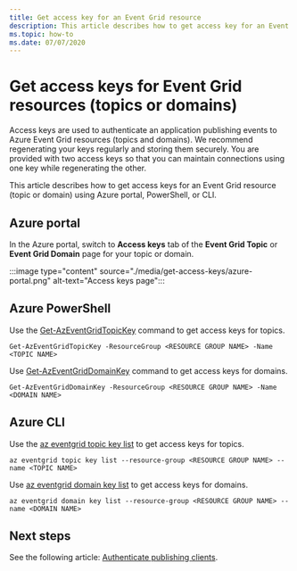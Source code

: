```yaml
---
title: Get access key for an Event Grid resource
description: This article describes how to get access key for an Event Grid topic or domain
ms.topic: how-to
ms.date: 07/07/2020
---
```


# Get access keys for Event Grid resources (topics or domains)
Access keys are used to authenticate an application publishing events to Azure Event Grid resources (topics and domains). We recommend regenerating your keys regularly and storing them securely. You are provided with two access keys so that you can maintain connections using one key while regenerating the other.

This article describes how to get access keys for an Event Grid resource (topic or domain) using Azure portal, PowerShell, or CLI. 

## Azure portal
In the Azure portal, switch to **Access keys** tab of the **Event Grid Topic** or **Event Grid Domain** page for your topic or domain.  

:::image type="content" source="./media/get-access-keys/azure-portal.png" alt-text="Access keys page":::

## Azure PowerShell
Use the [Get-AzEventGridTopicKey](/powershell/module/az.eventgrid/get-azeventgridtopickey) command to get access keys for topics. 

```azurepowershell-interactive
Get-AzEventGridTopicKey -ResourceGroup <RESOURCE GROUP NAME> -Name <TOPIC NAME>
```

Use [Get-AzEventGridDomainKey](/powershell/module/az.eventgrid/get-azeventgriddomainkey) command to get access keys for domains. 

```azurepowershell-interactive
Get-AzEventGridDomainKey -ResourceGroup <RESOURCE GROUP NAME> -Name <DOMAIN NAME>
```

## Azure CLI
Use the [az eventgrid topic key list](/cli/azure/eventgrid/topic/key#az_eventgrid_topic_key_list) to get access keys for topics. 

```azurecli-interactive
az eventgrid topic key list --resource-group <RESOURCE GROUP NAME> --name <TOPIC NAME>
```

Use [az eventgrid domain key list](/cli/azure/eventgrid/domain/key#az_eventgrid_domain_key_list) to get access keys for domains. 

```azurecli-interactive
az eventgrid domain key list --resource-group <RESOURCE GROUP NAME> --name <DOMAIN NAME>
```

## Next steps
See the following article: [Authenticate publishing clients](security-authenticate-publishing-clients.md). 
